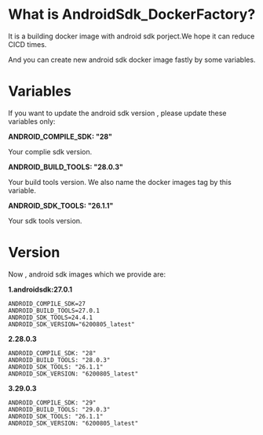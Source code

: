 # What is AndroidSdk_DockerFactory?

It is a building docker image with android sdk porject.We hope it can reduce CICD times.

And you can create new android sdk docker image fastly by some variables.


# Variables

If you want to update the android sdk version , please update these variables only:

**ANDROID_COMPILE_SDK: "28"**
  
  Your complie sdk version. 
  
**ANDROID_BUILD_TOOLS: "28.0.3"**

  Your build tools version. We also name the docker images tag by this variable.  
  
**ANDROID_SDK_TOOLS: "26.1.1"**

  Your sdk tools version.
  
# Version

Now , android sdk images which we provide are:

**1.androidsdk:27.0.1**

```
ANDROID_COMPILE_SDK=27
ANDROID_BUILD_TOOLS=27.0.1
ANDROID_SDK_TOOLS=24.4.1
ANDROID_SDK_VERSION="6200805_latest"
```

**2.28.0.3**

```
ANDROID_COMPILE_SDK: "28"
ANDROID_BUILD_TOOLS: "28.0.3"
ANDROID_SDK_TOOLS: "26.1.1"
ANDROID_SDK_VERSION: "6200805_latest"
```


**3.29.0.3**

```
ANDROID_COMPILE_SDK: "29"
ANDROID_BUILD_TOOLS: "29.0.3"
ANDROID_SDK_TOOLS: "26.1.1"
ANDROID_SDK_VERSION: "6200805_latest"
```

